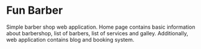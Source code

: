 # Fun Barber

Simple barber shop web application. Home page contains basic information
about barbershop, list of barbers, list of services and galley. Additionally,
web application contains blog and booking system.
